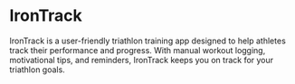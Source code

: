 # IronTrack
IronTrack is a user-friendly triathlon training app designed to help athletes track their performance and progress. With manual workout logging, motivational tips, and reminders, IronTrack keeps you on track for your triathlon goals.
